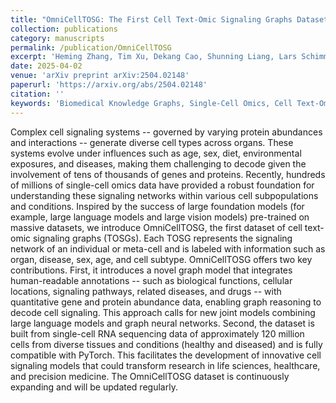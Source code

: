```yaml
---
title: "OmniCellTOSG: The First Cell Text-Omic Signaling Graphs Dataset for Joint LLM and GNN Modeling"
collection: publications
category: manuscripts
permalink: /publication/OmniCellTOSG
excerpt: 'Heming Zhang, Tim Xu, Dekang Cao, Shunning Liang, Lars Schimmelpfennig, Levi Kaster, **Di Huang**, Carlos Cruchaga, Guangfu Li, Michael Province, Yixin Chen, Philip Payne, Fuhai Li'
date: 2025-04-02
venue: 'arXiv preprint arXiv:2504.02148'
paperurl: 'https://arxiv.org/abs/2504.02148'
citation: ''
keywords: 'Biomedical Knowledge Graphs, Single-Cell Omics, Cell Text-Omic Signaling Graphs'
---
```


Complex cell signaling systems -- governed by varying protein abundances and interactions -- generate diverse cell types across organs. These systems evolve under influences such as age, sex, diet, environmental exposures, and diseases, making them challenging to decode given the involvement of tens of thousands of genes and proteins. Recently, hundreds of millions of single-cell omics data have provided a robust foundation for understanding these signaling networks within various cell subpopulations and conditions. Inspired by the success of large foundation models (for example, large language models and large vision models) pre-trained on massive datasets, we introduce OmniCellTOSG, the first dataset of cell text-omic signaling graphs (TOSGs). Each TOSG represents the signaling network of an individual or meta-cell and is labeled with information such as organ, disease, sex, age, and cell subtype. OmniCellTOSG offers two key contributions. First, it introduces a novel graph model that integrates human-readable annotations -- such as biological functions, cellular locations, signaling pathways, related diseases, and drugs -- with quantitative gene and protein abundance data, enabling graph reasoning to decode cell signaling. This approach calls for new joint models combining large language models and graph neural networks. Second, the dataset is built from single-cell RNA sequencing data of approximately 120 million cells from diverse tissues and conditions (healthy and diseased) and is fully compatible with PyTorch. This facilitates the development of innovative cell signaling models that could transform research in life sciences, healthcare, and precision medicine. The OmniCellTOSG dataset is continuously expanding and will be updated regularly. 
